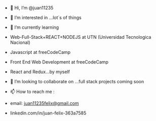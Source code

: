 - 👋 Hi, I’m @juan11235

- 👀 I’m interested in ...lot´s of things

- 🌱 I’m currently learning 
- Web-Full-Stack+REACT+NODEJS at UTN (Universidad Tecnologica Nacional)
- Javascript at freeCodeCamp
- Front End Web Development at freeCodeCamp
- React and Redux...by myself

- 💞️ I’m looking to collaborate on ...full stack projects coming soon

- 📫 How to reach me : 
- email: juan11235felix@gmail.com
- linkedin.com/in/juan-felix-363a7585



